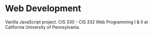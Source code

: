 # Web Development
Vanilla JavaScript project. CIS 330 - CIS 332 Web Programming I & II at California University of Pennsylvania.
